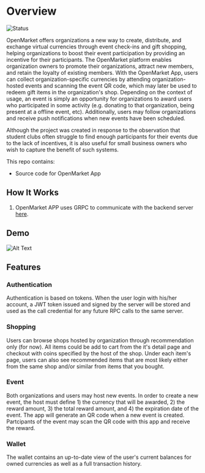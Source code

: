 # Overview

![Status](https://img.shields.io/badge/Status-On%20Development-green)

OpenMarket offers organizations a new way to create, distribute, and exchange virtual currencies through event check-ins and gift shopping, helping organizations to boost their event participation by providing an incentive for their participants. The OpenMarket platform enables organization owners to promote their organizations, attract new members, and retain the loyalty of existing members. With the OpenMarket App, users can collect organization-specific currencies by attending organization-hosted events and scanning the event QR code, which may later be used to redeem gift items in the organization's shop. Depending on the context of usage, an event is simply an opportunity for organizations to award users who participated in some activity (e.g. donating to that organization, being present at a offline event, etc). Additionally, users may follow organizations and receive push notifications when new events have been scheduled.

Although the project was created in response to the observation that student clubs often struggle to find enough participants for their events due to the lack of incentives, it is also useful for small business owners who wish to capture the benefit of such systems. 

This repo contains:
- Source code for OpenMarket App

## How It Works

1. OpenMarket APP uses GRPC to communicate with the backend server [here](https://github.com/miska12345/OpenMarket). 

## Demo
![Alt Text](https://media.giphy.com/media/b3HeCJinp5oEaZ6Mtw/giphy.gif)
## Features

### Authentication
Authentication is based on tokens.
When the user login with his/her account, a JWT token issued and signed by the server will be stored and used as the call credential for any future RPC calls to the same server.
### Shopping
Users can browse shops hosted by organization through recommendation only (for now). All items could be add to cart from the it's detail page and checkout with coins specified by the host of the shop. Under each item's page, users can also see recommended items that are most likely either from the same shop and/or similar from items that you bought.
### Event
Both organizations and users may host new events. In order to create a new event, the host must define 1) the currency that will be awarded, 2) the reward amount, 3) the total reward amount, and 4) the expiration date of the event.
The app will generate an QR code when a new event is created.
Partcipants of the event may scan the QR code with this app and receive the reward.

### Wallet
The wallet contains an up-to-date view of the user's current balances for owned currencies as well as a full transaction history.

